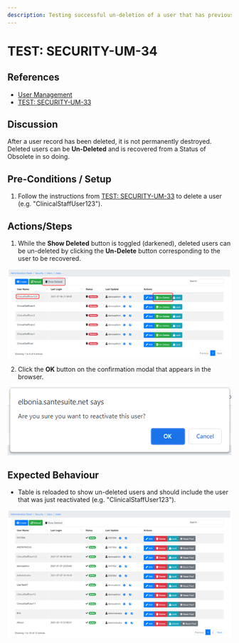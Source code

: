 ```yaml
---
description: Testing successful un-deletion of a user that has previously been deleted.
---
```


# TEST: SECURITY-UM-34

## References

* [User Management](../../../../../operations/security-administration/user-management.md)
* [TEST: SECURITY-UM-33](test-security-um-33-1.md)

## Discussion

After a user record has been deleted, it is not permanently destroyed. Deleted users can be **Un-Deleted** and is recovered from a Status of Obsolete in so doing. 

## Pre-Conditions / Setup

1. Follow the instructions from [TEST: SECURITY-UM-33](test-security-um-33-1.md) to delete a user \(e.g. "ClinicalStaffUser123"\).

## Actions/Steps

1. While the **Show Deleted** button is toggled \(darkened\), deleted users can be un-deleted by clicking the **Un-Delete** button corresponding to the user to be recovered.

![](../../../../../../.gitbook/assets/image%20%28297%29.png)

2. Click the **OK** button on the confirmation modal that appears in the browser.

![](../../../../../../.gitbook/assets/image%20%28331%29.png)

## Expected Behaviour

* Table is reloaded to show un-deleted users and should include the user that was just reactivated \(e.g. "ClinicalStaffUser123"\).

![](../../../../../../.gitbook/assets/image%20%28324%29.png)

